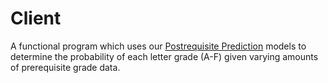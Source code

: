 # Client

A functional program which uses our [Postrequisite Prediction](https://github.com/eross-uwp/Server/tree/master/postrequisite_prediction) models to determine the probability of each letter grade (A-F) given varying amounts of prerequisite grade data.
